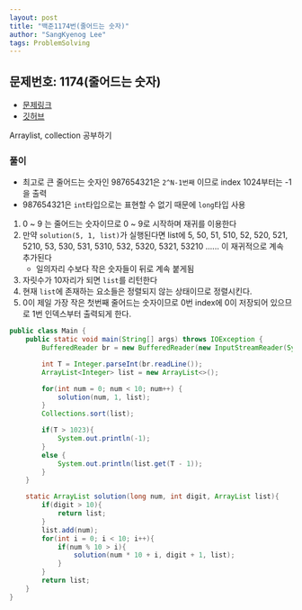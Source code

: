 ```yaml
---
layout: post
title: "백준1174번(줄어드는 숫자)"
author: "SangKyenog Lee"
tags: ProblemSolving
---
```

## 문제번호: 1174(줄어드는 숫자)
- [문제링크](https://www.acmicpc.net/problem/1174)
- [깃허브](https://github.com/sksk713/PS/blob/master/1%EC%A3%BC%EC%B0%A8/1174.java)

Arraylist, collection 공부하기

### 풀이
- 최고로 큰 줄어드는 숫자인 987654321은 `2^N-1번째` 이므로 index 1024부터는 -1을 출력
- 987654321은 `int`타입으로는 표현할 수 없기 때문에 `long`타입 사용

1. 0 ~ 9 는 줄어드는 숫자이므로 0 ~ 9로 시작하며 재귀를 이용한다
2. 만약 `solution(5, 1, list)`가 실행된다면 list에 5, 50, 51, 510, 52, 520, 521, 5210, 53, 530, 531, 5310, 532, 5320, 5321, 53210 ...... 이 재귀적으로 계속 추가된다
    - 일의자리 수보다 작은 숫자들이 뒤로 계속 붙게됨
3. 자릿수가 10자리가 되면 `list`를 리턴한다
4. 현재 `list`에 존재하는 요소들은 정렬되지 않는 상태이므로 정렬시킨다.
5. 0이 제일 가장 작은 첫번째 줄어드는 숫자이므로 0번 index에 0이 저장되어 있으므로 1번 인덱스부터 출력되게 한다. 

```java
public class Main {
    public static void main(String[] args) throws IOException {
        BufferedReader br = new BufferedReader(new InputStreamReader(System.in));

        int T = Integer.parseInt(br.readLine());
        ArrayList<Integer> list = new ArrayList<>();

        for(int num = 0; num < 10; num++) {
            solution(num, 1, list);
        }
        Collections.sort(list);

        if(T > 1023){
            System.out.println(-1);
        }
        else {
            System.out.println(list.get(T - 1));
        }
    }

    static ArrayList solution(long num, int digit, ArrayList list){
        if(digit > 10){
            return list;
        }
        list.add(num);
        for(int i = 0; i < 10; i++){
            if(num % 10 > i){
                solution(num * 10 + i, digit + 1, list);
            }
        }
        return list;
    }
}
```